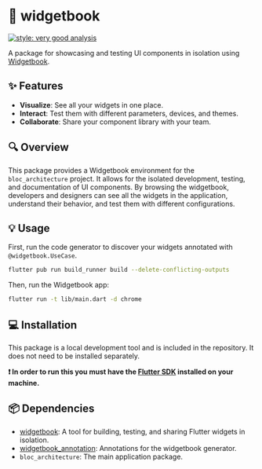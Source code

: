 # 📄 widgetbook

[![style: very good analysis][very_good_analysis_badge]][very_good_analysis_link]

A package for showcasing and testing UI components in isolation using [Widgetbook](https://widgetbook.io/).

## ✨ Features

- **Visualize**: See all your widgets in one place.
- **Interact**: Test them with different parameters, devices, and themes.
- **Collaborate**: Share your component library with your team.

## 🔍 Overview

This package provides a Widgetbook environment for the `bloc_architecture` project. It allows for the isolated development, testing, and documentation of UI components. By browsing the widgetbook, developers and designers can see all the widgets in the application, understand their behavior, and test them with different configurations.

## 💡 Usage

First, run the code generator to discover your widgets annotated with `@widgetbook.UseCase`.

```sh
flutter pub run build_runner build --delete-conflicting-outputs
```

Then, run the Widgetbook app:

```sh
flutter run -t lib/main.dart -d chrome
```

## 💻 Installation

This package is a local development tool and is included in the repository. It does not need to be installed separately.

**❗ In order to run this you must have the [Flutter SDK][flutter_install_link] installed on your machine.**

## 📦 Dependencies

- [widgetbook](https://pub.dev/packages/widgetbook): A tool for building, testing, and sharing Flutter widgets in isolation.
- [widgetbook_annotation](https://pub.dev/packages/widgetbook_annotation): Annotations for the widgetbook generator.
- `bloc_architecture`: The main application package.

[flutter_install_link]: https://docs.flutter.dev/get-started/install
[license_badge]: https://img.shields.io/badge/license-MIT-blue.svg
[license_link]: https://opensource.org/licenses/MIT
[very_good_analysis_badge]: https://img.shields.io/badge/style-very_good_analysis-B22C89.svg
[very_good_analysis_link]: https://pub.dev/packages/very_good_analysis
[very_good_cli_link]: https://pub.dev/packages/very_good_cli
